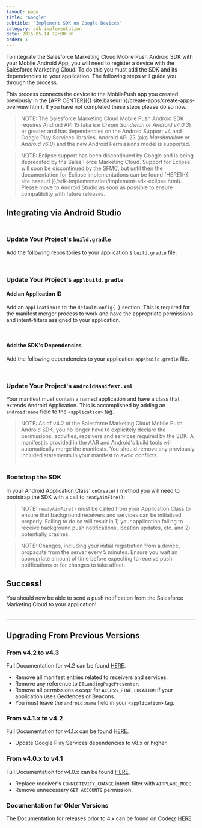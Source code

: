 ```yaml
---
layout: page
title: "Google"
subtitle: "Implement SDK on Google Devices"
category: sdk-implementation
date: 2015-05-14 12:00:00
order: 1
---
```


To integrate the Salesforce Marketing Cloud Mobile Push Android SDK with your Mobile Android App, you will need to register a device with the Salesforce Marketing Cloud. To do this you must add the SDK and its dependencies to your application.  The following steps will guide you through the process.

This process connects the device to the MobilePush app you created previously in the [APP CENTER]({{ site.baseurl }}/create-apps/create-apps-overview.html). If you have not completed these steps please do so now.<br/>

> NOTE: The Salesforce Marketing Cloud Mobile Push Android SDK requires Android API 15 (aka _Ice Cream Sandwich or Android v4.0.3_) or greater and has dependencies on the Android Support v4 and Google Play Services libraries.  Android API 23 (aka _Marshmallow or Android v6.0_) and the new Android Permissions model is supported.<br/>

> NOTE: Eclipse support has been discontinued by Google and is being deprecated by the Sales Force Marketing Cloud.  Support for Eclipse will soon be discontinued by the SFMC, but until then the documentation for Eclipse implementations can be found [HERE]({{ site.baseurl }}/sdk-implementation/implement-sdk-eclipse.html). Please move to Android Studio as soon as possible to ensure compatibility with future releases.<br/>

## Integrating via Android Studio<br/><br/>

### Update Your Project's `build.gradle`
Add the following repositories to your application's `build.gradle` file.
<script src="https://gist.github.com/sfmc-mobilepushsdk/83bd7b645aeaf4c586cd.js"></script><br/>

### Update Your Project's `app\build.gradle`

#### Add an Application ID
Add an `applicationId` to the `defaultConfig{ }` section.  This is required for the manifest merger process to work and have the appropriate permissions and intent-filters assigned to your application.
<script src="https://gist.github.com/sfmc-mobilepushsdk/f67cb31c44328870f6e1.js"></script><br/>

#### Add the SDK's Dependencies
Add the following dependencies to your application `app\build.gradle` file.
<script src="https://gist.github.com/sfmc-mobilepushsdk/086bd8b65afc8d99c222.js"></script><br/>

### Update Your Project's `AndroidManifest.xml`
Your manifest must contain a named application and have a class that extends Android Application.  This is accomplished by adding an `android:name` field to the `<application>` tag.
<script src="https://gist.github.com/sfmc-mobilepushsdk/8b3d059b5382f40c92a8.js"></script>

> NOTE: As of v4.2 of the Salesforce Marketing Cloud Mobile Push Android SDK, you no longer have to explicitely declare the permissions, activities, receivers and services required by the SDK.  A manifest is provided in the AAR and Android's build tools will automatically merge the manifests. You should remove any previously included statements in your manifest to avoid conflicts.<br/><br/>

### Bootstrap the SDK
In your Android Application Class' `onCreate()` method you will need to bootstrap the SDK with a call to `readyAimFire()`:
<script src="https://gist.github.com/sfmc-mobilepushsdk/a1f32591efa5fcfb6943.js"></script>

> NOTE: `readyAimFire()` must be called from your Application Class to ensure that background receivers and services can be initialized properly.  Failing to do so will result in 1) your application failing to receive background push notifications, location updates, etc. and 2) potentially crashes.<br/>

> NOTE: Changes, including your initial registration from a device, propagate from the server every 5 minutes.  Ensure you wait an appropriate amount of time before expecting to receive push notifications or for changes to take affect.<br/>

## Success!
You should now be able to send a push notification from the Salesforce Marketing Cloud to your application!<br/><br/>

---

## Upgrading From Previous Versions

### From v4.2 to v4.3
Full Documentation for v4.2 can be found [HERE](http://salesforce-marketingcloud.github.io/JB4A-SDK-Android-v4.2.0/).

* Remove all manifest entries related to receivers and services.
* Remove any reference to `ETLandingPagePresenter`.
* Remove all permissions _*except*_ for `ACCESS_FINE_LOCATION` if your application uses Geofences or Beacons.
* You must leave the `android:name` field in your `<application>` tag.

### From v4.1.x to v4.2
Full Documentation for v4.1.x can be found [HERE](http://salesforce-marketingcloud.github.io/JB4A-SDK-Android-v4.1.0/).

* Update Google Play Services dependencies to v8.x or higher.

### From v4.0.x to v4.1
Full Documentation for v4.0.x can be found [HERE](http://salesforce-marketingcloud.github.io/JB4A-SDK-Android-v4.0.0/).

* Replace receiver's `CONNECTIVITY_CHANGE` intent-filter with `AIRPLANE_MODE`.
* Remove unnecessary `GET_ACCOUNTS` permission.

### Documentation for Older Versions
The Documentation for releases prior to 4.x can be found on Code@ [HERE](https://code.exacttarget.com/apis-sdks/journey-builder-for-apps)
